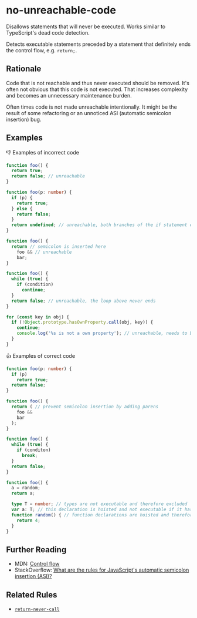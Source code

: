 # no-unreachable-code

Disallows statements that will never be executed. Works similar to TypeScript's dead code detection.

Detects executable statements preceded by a statement that definitely ends the control flow, e.g. `return;`.

## Rationale

Code that is not reachable and thus never executed should be removed. It's often not obvious that this code is not executed. That increases complexity and becomes an unnecessary maintenance burden.

Often times code is not made unreachable intentionally. It might be the result of some refactoring or an unnoticed ASI (automatic semicolon insertion) bug.

## Examples

:thumbsdown: Examples of incorrect code

```ts
function foo() {
  return true;
  return false; // unreachable
}

function foo(p: number) {
  if (p) {
    return true;
  } else {
    return false;
  }
  return undefined; // unreachable, both branches of the if statement end control flow
}

function foo() {
  return // semicolon is inserted here
    foo && // unreachable
    bar;
}

function foo() {
  while (true) {
    if (condition)
      continue;
  }
  return false; // unreachable, the loop above never ends
}

for (const key in obj) {
  if (!Object.prototype.hasOwnProperty.call(obj, key)) {
    continue;
    console.log('%s is not a own property'); // unreachable, needs to be swapped with the continue
  }
}
```

:thumbsup: Examples of correct code

```ts
function foo(p: number) {
  if (p)
    return true;
  return false;
}

function foo() {
  return ( // prevent semicolon insertion by adding parens
    foo &&
    bar
  );
}

function foo() {
  while (true) {
    if (conditon)
      break;
  }
  return false;
}

function foo() {
  a = random;
  return a;

  type T = number; // types are not executable and therefore excluded
  var a: T; // this declaration is hoisted and not executable if it has no initializer
  function random() { // function declarations are hoisted and therefore reachable
    return 4;
  }
}
```

## Further Reading

* MDN: [Control flow](https://developer.mozilla.org/en-US/docs/Web/JavaScript/Guide/Control_flow_and_error_handling)
* StackOverflow: [What are the rules for JavaScript's automatic semicolon insertion (ASI)?](https://stackoverflow.com/questions/2846283/what-are-the-rules-for-javascripts-automatic-semicolon-insertion-asi)

## Related Rules

* [`return-never-call`](return-never-call.md)
